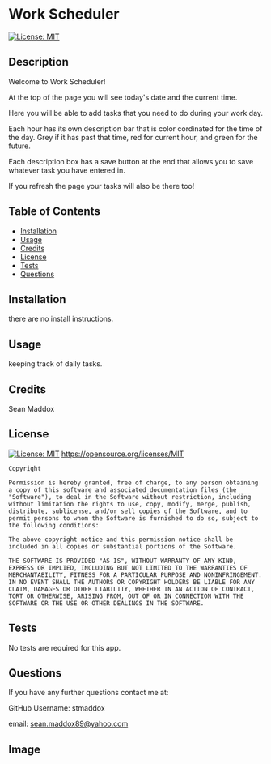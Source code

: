# Work Scheduler

[![License: MIT](https://img.shields.io/badge/License-MIT-yellow.svg)](https://opensource.org/licenses/MIT)

## Description

Welcome to Work Scheduler!

At the top of the page you will see today's date and the current time.

Here you will be able to add tasks that you need to do during your work day.

Each hour has its own description bar that is color cordinated for the time of the day. Grey if it has past that time, red for current hour, and green for the future.

Each description box has a save button at the end that allows you to save whatever task you have entered in.

If you refresh the page your tasks will also be there too!

## Table of Contents

- [Installation](#installation)
- [Usage](#usage)
- [Credits](#credits)
- [License](#license)
- [Tests](#tests)
- [Questions](#questions)

## Installation

there are no install instructions.

## Usage

keeping track of daily tasks.

## Credits

Sean Maddox

## License

[![License: MIT](https://img.shields.io/badge/License-MIT-yellow.svg)](https://opensource.org/licenses/MIT)
https://opensource.org/licenses/MIT

    Copyright

    Permission is hereby granted, free of charge, to any person obtaining a copy of this software and associated documentation files (the "Software"), to deal in the Software without restriction, including without limitation the rights to use, copy, modify, merge, publish, distribute, sublicense, and/or sell copies of the Software, and to permit persons to whom the Software is furnished to do so, subject to the following conditions:

    The above copyright notice and this permission notice shall be included in all copies or substantial portions of the Software.

    THE SOFTWARE IS PROVIDED "AS IS", WITHOUT WARRANTY OF ANY KIND, EXPRESS OR IMPLIED, INCLUDING BUT NOT LIMITED TO THE WARRANTIES OF MERCHANTABILITY, FITNESS FOR A PARTICULAR PURPOSE AND NONINFRINGEMENT. IN NO EVENT SHALL THE AUTHORS OR COPYRIGHT HOLDERS BE LIABLE FOR ANY CLAIM, DAMAGES OR OTHER LIABILITY, WHETHER IN AN ACTION OF CONTRACT, TORT OR OTHERWISE, ARISING FROM, OUT OF OR IN CONNECTION WITH THE SOFTWARE OR THE USE OR OTHER DEALINGS IN THE SOFTWARE.

## Tests

No tests are required for this app.

## Questions

If you have any further questions contact me at:

GitHub Username: stmaddox

email: sean.maddox89@yahoo.com

## Image
